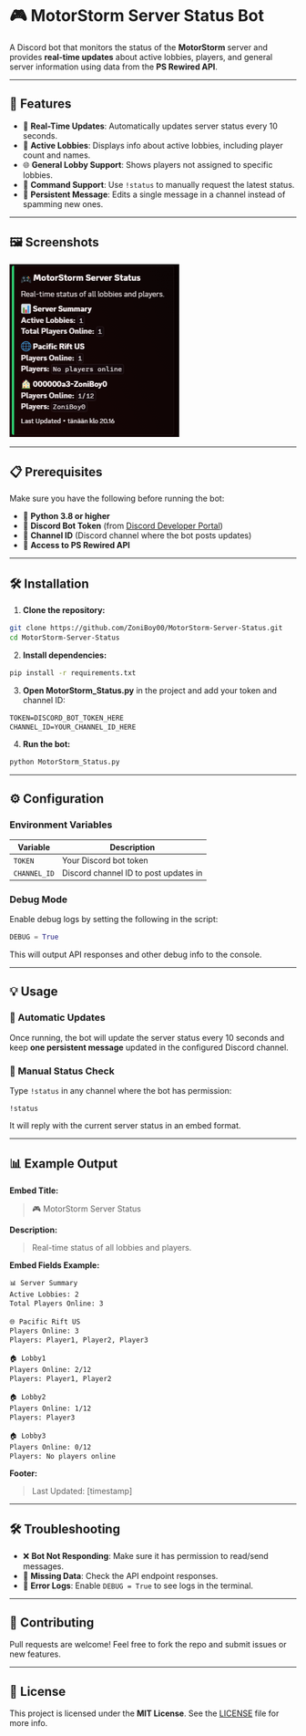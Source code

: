 # 🎮 MotorStorm Server Status Bot

A Discord bot that monitors the status of the **MotorStorm** server and provides **real-time updates** about active lobbies, players, and general server information using data from the **PS Rewired API**.

---

## 🚀 Features

- 🔄 **Real-Time Updates**: Automatically updates server status every 10 seconds.
- 👥 **Active Lobbies**: Displays info about active lobbies, including player count and names.
- 🌐 **General Lobby Support**: Shows players not assigned to specific lobbies.
- 💬 **Command Support**: Use `!status` to manually request the latest status.
- 📌 **Persistent Message**: Edits a single message in a channel instead of spamming new ones.

---

## 🖼️ Screenshots

![Status](https://github.com/ZoniBoy00/MotorStorm-Server-Status/blob/main/screenshot/status.png)

---

## 📋 Prerequisites

Make sure you have the following before running the bot:

- 🐍 **Python 3.8 or higher**
- 🤖 **Discord Bot Token** (from [Discord Developer Portal](https://discord.com/developers/applications))
- 🔢 **Channel ID** (Discord channel where the bot posts updates)
- 🔌 **Access to PS Rewired API**

---

## 🛠 Installation

1. **Clone the repository:**

```bash
git clone https://github.com/ZoniBoy00/MotorStorm-Server-Status.git
cd MotorStorm-Server-Status
```

2. **Install dependencies:**

```bash
pip install -r requirements.txt
```

3. **Open MotorStorm_Status.py** in the project and add your token and channel ID:

```
TOKEN=DISCORD_BOT_TOKEN_HERE
CHANNEL_ID=YOUR_CHANNEL_ID_HERE
```

4. **Run the bot:**

```bash
python MotorStorm_Status.py
```

---

## ⚙️ Configuration

### Environment Variables

| Variable   | Description                              |
|------------|------------------------------------------|
| `TOKEN`    | Your Discord bot token                   |
| `CHANNEL_ID` | Discord channel ID to post updates in |

### Debug Mode

Enable debug logs by setting the following in the script:

```python
DEBUG = True
```

This will output API responses and other debug info to the console.

---

## 💡 Usage

### 🔁 Automatic Updates

Once running, the bot will update the server status every 10 seconds and keep **one persistent message** updated in the configured Discord channel.

### 🧾 Manual Status Check

Type `!status` in any channel where the bot has permission:

```plaintext
!status
```

It will reply with the current server status in an embed format.

---

## 📊 Example Output

**Embed Title:**
> 🎮 MotorStorm Server Status

**Description:**
> Real-time status of all lobbies and players.

**Embed Fields Example:**
```
📊 Server Summary  
Active Lobbies: 2  
Total Players Online: 3

🌐 Pacific Rift US  
Players Online: 3  
Players: Player1, Player2, Player3

🏠 Lobby1  
Players Online: 2/12  
Players: Player1, Player2

🏠 Lobby2  
Players Online: 1/12  
Players: Player3

🏠 Lobby3  
Players Online: 0/12  
Players: No players online
```

**Footer:**
> Last Updated: [timestamp]

---

## 🛠 Troubleshooting

- ❌ **Bot Not Responding**: Make sure it has permission to read/send messages.
- 🧱 **Missing Data**: Check the API endpoint responses.
- 🐞 **Error Logs**: Enable `DEBUG = True` to see logs in the terminal.

---

## 🤝 Contributing

Pull requests are welcome! Feel free to fork the repo and submit issues or new features.

---

## 📄 License

This project is licensed under the **MIT License**. See the [LICENSE](https://github.com/ZoniBoy00/MotorStorm-Server-Status/blob/main/LICENSE) file for more info.
